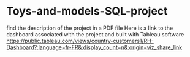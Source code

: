 # Toys-and-models-SQL-project
find the description of the project in a PDF file
Here is a link to the dashboard associated with the project and built with Tableau software 
https://public.tableau.com/views/country-customers1/RH-Dashboard?:language=fr-FR&:display_count=n&:origin=viz_share_link

